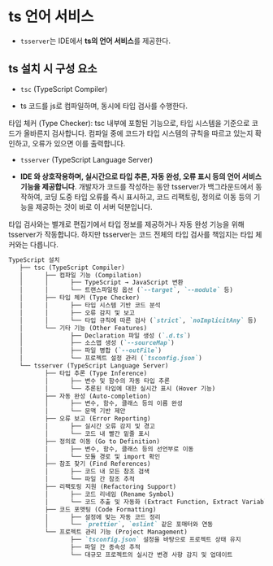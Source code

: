 # ts 언어 서비스

- `tsserver`는 IDE에서 **ts의 언어 서비스**를 제공한다.

## ts 설치 시 구성 요소

- `tsc` (TypeScript Compiler)

- ts 코드를 js로 컴파일하며, 동시에 타입 검사를 수행한다.

타입 체커 (Type Checker): tsc 내부에 포함된 기능으로, 타입 시스템을 기준으로 코드가 올바른지 검사합니다. 컴파일 중에 코드가 타입 시스템의 규칙을 따르고 있는지 확인하고, 오류가 있으면 이를 출력합니다.

- `tsserver` (TypeScript Language Server)

- **IDE 와 상호작용하며, 실시간으로 타입 추론, 자동 완성, 오류 표시 등의 언어 서비스 기능을 제공합니다**. 개발자가 코드를 작성하는 동안 tsserver가 백그라운드에서 동작하여, 코딩 도중 타입 오류를 즉시 표시하고, 코드 리팩토링, 정의로 이동 등의 기능을 제공하는 것이 바로 이 서버 덕분입니다.

타입 검사와는 별개로 편집기에서 타입 정보를 제공하거나 자동 완성 기능을 위해 tsserver가 작동합니다. 하지만 tsserver는 코드 전체의 타입 검사를 책임지는 타입 체커와는 다릅니다.

```md
TypeScript 설치
   ├── tsc (TypeScript Compiler)
   │      ├── 컴파일 기능 (Compilation)
   │      │      ├── TypeScript → JavaScript 변환
   │      │      └── 트랜스파일링 옵션 (`--target`, `--module` 등)
   │      ├── 타입 체커 (Type Checker)
   │      │      ├── 타입 시스템 기반 코드 분석
   │      │      ├── 오류 감지 및 보고
   │      │      └── 타입 규칙에 따른 검사 (`strict`, `noImplicitAny` 등)
   │      └── 기타 기능 (Other Features)
   │             ├── Declaration 파일 생성 (`.d.ts`)
   │             ├── 소스맵 생성 (`--sourceMap`)
   │             ├── 파일 병합 (`--outFile`)
   │             └── 프로젝트 설정 관리 (`tsconfig.json`)
   └── tsserver (TypeScript Language Server)
          ├── 타입 추론 (Type Inference)
          │      ├── 변수 및 함수의 자동 타입 추론
          │      └── 추론된 타입에 대한 실시간 표시 (Hover 기능)
          ├── 자동 완성 (Auto-completion)
          │      ├── 변수, 함수, 클래스 등의 이름 완성
          │      └── 문맥 기반 제안
          ├── 오류 보고 (Error Reporting)
          │      ├── 실시간 오류 감지 및 경고
          │      └── 코드 내 빨간 밑줄 표시
          ├── 정의로 이동 (Go to Definition)
          │      ├── 변수, 함수, 클래스 등의 선언부로 이동
          │      └── 모듈 경로 및 import 확인
          ├── 참조 찾기 (Find References)
          │      ├── 코드 내 모든 참조 검색
          │      └── 파일 간 참조 추적
          ├── 리팩토링 지원 (Refactoring Support)
          │      ├── 코드 리네임 (Rename Symbol)
          │      └── 코드 추출 및 자동화 (Extract Function, Extract Variable)
          ├── 코드 포맷팅 (Code Formatting)
          │      ├── 설정에 맞는 자동 코드 정리
          │      └── `prettier`, `eslint` 같은 포매터와 연동
          └── 프로젝트 관리 기능 (Project Management)
                 ├── `tsconfig.json` 설정을 바탕으로 프로젝트 상태 유지
                 ├── 파일 간 종속성 추적
                 └── 대규모 프로젝트의 실시간 변경 사항 감지 및 업데이트
```
